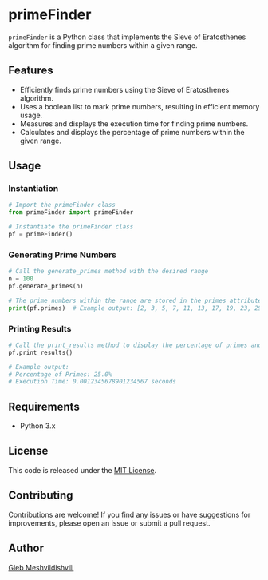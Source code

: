 # primeFinder

`primeFinder` is a Python class that implements the Sieve of Eratosthenes algorithm for finding prime numbers within a given range.

## Features

- Efficiently finds prime numbers using the Sieve of Eratosthenes algorithm.
- Uses a boolean list to mark prime numbers, resulting in efficient memory usage.
- Measures and displays the execution time for finding prime numbers.
- Calculates and displays the percentage of prime numbers within the given range.

## Usage

### Instantiation

```python
# Import the primeFinder class
from primeFinder import primeFinder

# Instantiate the primeFinder class
pf = primeFinder()
```

### Generating Prime Numbers

```python
# Call the generate_primes method with the desired range
n = 100
pf.generate_primes(n)

# The prime numbers within the range are stored in the primes attribute
print(pf.primes)  # Example output: [2, 3, 5, 7, 11, 13, 17, 19, 23, 29, 31, 37, 41, 43, 47, 53, 59, 61, 67, 71, 73, 79, 83, 89, 97]
```

### Printing Results

```python
# Call the print_results method to display the percentage of primes and execution time
pf.print_results()

# Example output:
# Percentage of Primes: 25.0%
# Execution Time: 0.0012345678901234567 seconds
```

## Requirements

- Python 3.x

## License

This code is released under the [MIT License](LICENSE).

## Contributing

Contributions are welcome! If you find any issues or have suggestions for improvements, please open an issue or submit a pull request.

## Author

[Gleb Meshvildishvili](https://github.com/FelixTheSapiens)
